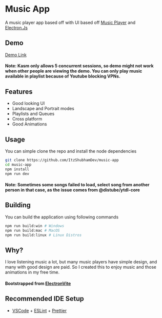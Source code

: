 # Music App

A music player app based off with UI based off [Music Player](https://github.com/ItzShubhamDev/music-player/) and [Electron.Js](https://www.electronjs.org/)

## Demo

[Demo Link](https://playerdemo.itzshubhamdev.com)

#### Note: Kasm only allows 5 concurrent sessions, so demo might not work when other people are viewing the demo. You can only play music available in playlist because of Youtube blocking VPNs.

## Features

- Good looking UI
- Landscape and Portrait modes
- Playlists and Queues
- Cross platform
- Good Animations

## Usage

You can simple clone the repo and install the node dependencies

```bash
git clone https://github.com/ItzShubhamDev/music-app
cd music-app
npm install
npm run dev
```

#### Note: Sometimes some songs failed to load, select song from another person in that case, as the issue comes from @distube/ytdl-core

## Building

You can build the application using following commands

```bash
npm run build:win # Windows
npm run build:mac # MacOS
npm run build:linux # Linux Distros
```

## Why?

I love listening music a lot, but many music players have simple design, and many with good design are paid. So I created this to enjoy music and those animations in my free time.

#### Bootstrapped from [ElectronVite](https://electron-vite.org/)

## Recommended IDE Setup

- [VSCode](https://code.visualstudio.com/) + [ESLint](https://marketplace.visualstudio.com/items?itemName=dbaeumer.vscode-eslint) + [Prettier](https://marketplace.visualstudio.com/items?itemName=esbenp.prettier-vscode)
